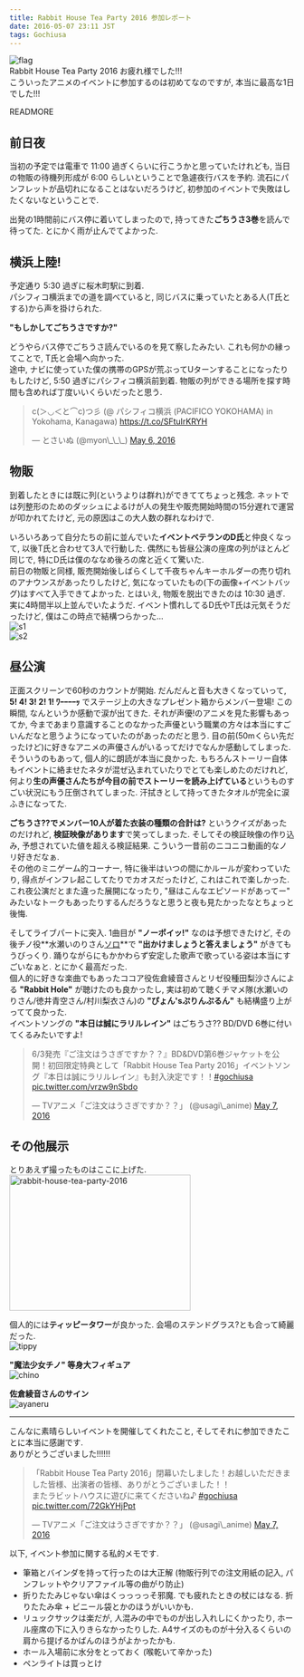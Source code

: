 ```yaml
---
title: Rabbit House Tea Party 2016 参加レポート
date: 2016-05-07 23:11 JST
tags: Gochiusa
---
```


![flag](https://lh3.googleusercontent.com/-fTCrPb7rNkI/Vy37V3nzgqI/AAAAAAAAGEs/eDBd046d-6wzfcXCvm_oldLezb_x9VHlgCCo/s640/IMG_3406.JPG)  
Rabbit House Tea Party 2016 お疲れ様でした!!!  
こういったアニメのイベントに参加するのは初めてなのですが, 本当に最高な1日でした!!!

READMORE

## 前日夜

当初の予定では電車で 11:00 過ぎくらいに行こうかと思っていたけれども, 当日の物販の待機列形成が 6:00 らしいということで急遽夜行バスを予約. 流石にパンフレットが品切れになることはないだろうけど, 初参加のイベントで失敗はしたくないなということで.

出発の1時間前にバス停に着いてしまったので, 持ってきた**ごちうさ3巻**を読んで待ってた. とにかく雨が止んでてよかった.

## 横浜上陸!

予定通り 5:30 過ぎに桜木町駅に到着.  
パシフィコ横浜までの道を調べていると, 同じバスに乗っていたとある人(T氏とする)から声を掛けられた.

**"もしかしてごちうさですか?"**

どうやらバス停でごちうさ読んでいるのを見て察したみたい. これも何かの縁ってことで, T氏と会場へ向かった.  
途中, ナビに使っていた僕の携帯のGPSが荒ぶってUターンすることになったりもしたけど, 5:50 過ぎにパシフィコ横浜前到着. 物販の列ができる場所を探す時間も含めれば丁度いいくらいだったと思う.

<blockquote class="twitter-tweet tw-align-center" data-lang="en"><p lang="ja" dir="ltr">c(＞◡＜と⌒c)つ彡 (@ パシフィコ横浜 (PACIFICO YOKOHAMA) in Yokohama, Kanagawa) <a href="https://t.co/SFtuIrKRYH">https://t.co/SFtuIrKRYH</a></p>&mdash; とさいぬ (@myon\_\_\_) <a href="https://twitter.com/myon___/status/728688846523781121">May 6, 2016</a></blockquote>
<script async src="//platform.twitter.com/widgets.js" charset="utf-8"></script>

## 物販

到着したときには既に列(というよりは群れ)ができててちょっと残念. ネットでは列整形のためのダッシュによるけが人の発生や販売開始時間の15分遅れで運営が叩かれてたけど, 元の原因はこの大人数の群れなわけで.

いろいろあって自分たちの前に並んでいた**イベントベテランのD氏**と仲良くなって, 以後T氏と合わせて3人で行動した. 偶然にも皆昼公演の座席の列がほとんど同じで, 特にD氏は僕のななめ後ろの席と近くて驚いた.  
前日の物販と同様, 販売開始後しばらくして千夜ちゃんキーホルダーの売り切れのアナウンスがあったりしたけど, 気になっていたもの(下の画像+イベントバッグ)はすべて入手できてよかった. とはいえ, 物販を脱出できたのは 10:30 過ぎ. 実に4時間半以上並んでいたようだ. イベント慣れしてるD氏やT氏は元気そうだったけど, 僕はこの時点で結構つらかった...  
![s1](https://lh3.googleusercontent.com/-MR7tj6gZvEw/Vy5zhDN9axI/AAAAAAAAGFU/mcF01L7G_t0UvntACQ2nhbRab05IF0f9gCCo/s640/IMG_3433.JPG)  
![s2](https://lh3.googleusercontent.com/-34UE8wabclo/Vy4OVoVdMgI/AAAAAAAAGFE/jINTUKphsawHDKp0lwnH1gQ8bFljZnFagCCo/s640/IMG_3432.JPG)

## 昼公演

正面スクリーンで60秒のカウントが開始. だんだんと音も大きくなっていって, **5! 4! 3! 2! 1! ﾜｰｰｰｰｯ** でステージ上の大きなプレゼント箱からメンバー登場! この瞬間, なんというか感動で涙が出てきた. それが声優!のアニメを見た影響もあってか, 今まであまり意識することのなかった声優という職業の方々は本当にすごいんだなと思うようになっていたのがあったのだと思う. 目の前(50mくらい先だったけど)に好きなアニメの声優さんがいるってだけでなんか感動してしまった.  
そういうのもあって, 個人的に朗読が本当に良かった. もちろんストーリー自体もイベントに絡ませたネタが混ぜ込まれていたりでとても楽しめたのだけれど, 何より**生の声優さんたちが今目の前でストーリーを読み上げている**というものすごい状況にもう圧倒されてしまった. 汗拭きとして持ってきたタオルが完全に涙ふきになってた.

**ごちうさ??でメンバー10人が着た衣装の種類の合計は?** というクイズがあったのだけれど, **検証映像があります**で笑ってしまった. そしてその検証映像の作り込み, 予想されていた値を超える検証結果. こういう一昔前のニコニコ動画的なノリ好きだなぁ.  
その他のミニゲーム的コーナー, 特に後半はいつの間にかルールが変わっていたり, 得点がインフレ起こしてたりでカオスだったけど, これはこれで楽しかった. これ夜公演だとまた違った展開になったり, "昼はこんなエピソードがあってー" みたいなトークもあったりするんだろうなと思うと夜も見たかったなとちょっと後悔.

そしてライブパートに突入. 1曲目が **"ノーポイッ!"** なのは予想できたけど, その後チノ役**水瀬いのりさん<u>ソロ</u>**で **"出かけましょうと答えましょう"** がきてもうびっくり. 踊りながらにもかかわらず安定した歌声で歌っている姿は本当にすごいなぁと. とにかく最高だった.  
個人的に好きな楽曲でもあったココア役佐倉綾音さんとリゼ役種田梨沙さんによる **"Rabbit Hole"** が聴けたのも良かったし, 実は初めて聴くチマメ隊(水瀬いのりさん/徳井青空さん/村川梨衣さん)の **"ぴょん'sぷりんぷるん"** も結構盛り上がってて良かった.  
イベントソングの **"本日は誠にラリルレイン"** はごちうさ?? BD/DVD 6巻に付いてくるみたいですよ!
<blockquote class="twitter-tweet tw-align-center" data-lang="en"><p lang="ja" dir="ltr">6/3発売『ご注文はうさぎですか？？』BD&amp;DVD第6巻ジャケットを公開！初回限定特典として「Rabbit House Tea Party 2016」イベントソング『本日は誠にラリルレイン』も封入決定です！！<a href="https://twitter.com/hashtag/gochiusa?src=hash">#gochiusa</a> <a href="https://t.co/vrzw9nSbdo">pic.twitter.com/vrzw9nSbdo</a></p>&mdash; TVアニメ「ご注文はうさぎですか？？」 (@usagi\_anime) <a href="https://twitter.com/usagi_anime/status/728938903411949570">May 7, 2016</a></blockquote>
<script async src="//platform.twitter.com/widgets.js" charset="utf-8"></script>

## その他展示

とりあえず撮ったものはここに上げた.  
<a data-flickr-embed="true" data-footer="true"  href="https://www.flickr.com/photos/tosainu/albums/72157667847131152" title="rabbit-house-tea-party-2016"><img src="https://farm8.staticflickr.com/7018/26845679786_cc3d9ab3b3_n.jpg" width="320" height="240" alt="rabbit-house-tea-party-2016"></a><script async src="//embedr.flickr.com/assets/client-code.js" charset="utf-8"></script>

個人的には**ティッピータワー**が良かった. 会場のステンドグラス?とも合って綺麗だった.  
![tippy](https://lh3.googleusercontent.com/-tmLeodUUM5Y/Vy6NZ7qhs5I/AAAAAAAAGGU/ppZj_-JifVoaP6nWh6jkZVL6BkLdy76iACCo/s640/IMG_3411.JPG)

**"魔法少女チノ" 等身大フィギュア**  
![chino](https://lh3.googleusercontent.com/-6h5pWzvA5Rs/Vy6N0zyCuRI/AAAAAAAAGGQ/_4sH4qtztOoNJzu3cxfBijhh4iTDcH88gCCo/s640/IMG_3367.JPG)

**佐倉綾音さんのサイン**  
![ayaneru](https://lh3.googleusercontent.com/-nd8y2nfA1gs/Vy6NwByoeFI/AAAAAAAAGGM/aDkz61o8eNcslF93ga6D6z_fNACLwh0PgCCo/s640/IMG_3388.JPG)

---

こんなに素晴らしいイベントを開催してくれたこと, そしてそれに参加できたことに本当に感謝です.  
ありがとうございました!!!!!!

<blockquote class="twitter-tweet tw-align-center" data-lang="en"><p lang="ja" dir="ltr">「Rabbit House Tea Party 2016」閉幕いたしました！お越しいただきました皆様、出演者の皆様、ありがとうございました！！<br>またラビットハウスに遊びに来てくださいね♪ <a href="https://twitter.com/hashtag/gochiusa?src=hash">#gochiusa</a> <a href="https://t.co/72GkYHjPpt">pic.twitter.com/72GkYHjPpt</a></p>&mdash; TVアニメ「ご注文はうさぎですか？？」 (@usagi\_anime) <a href="https://twitter.com/usagi_anime/status/728911489772359680">May 7, 2016</a></blockquote>
<script async src="//platform.twitter.com/widgets.js" charset="utf-8"></script>

以下, イベント参加に関する私的メモです.

- 筆箱とバインダを持って行ったのは大正解 (物販行列での注文用紙の記入, パンフレットやクリアファイル等の曲がり防止)
- 折りたたみじゃない傘はくっっっっそ邪魔. でも疲れたときの杖にはなる. 折りたたみ傘 + ビニール袋とかのほうがいいかも.
- リュックサックは楽だが, 人混みの中でものが出し入れしにくかったり, ホール座席の下に入りきらなかったりした. A4サイズのものが十分入るくらいの肩から提げるかばんのほうがよかったかも.
- ホール入場前に水分をとっておく (喉乾いて辛かった)
- ペンライトは買っとけ
